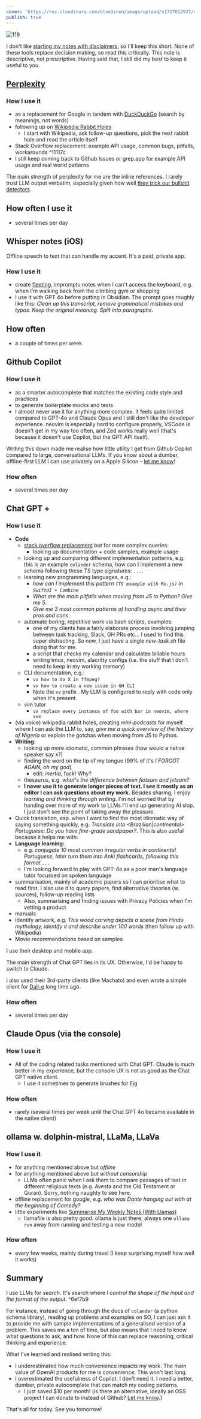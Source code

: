 ```yaml
---
cover: 'https://res.cloudinary.com/dlve3inen/image/upload/v1717612937/cover-ai-tools_mft8eq.png'
publish: true
---
```

![119](black-snake.webp)


I don't like [starting my notes with disclaimers](<../Disclaimer>), so I'll keep this short. None of these tools replace decision making, so read this critically. This note is descriptive, not prescriptive. Having said that, I still did my best to keep it useful to you.

## [Perplexity](https://www.perplexity.ai)

### How I use it

- as a replacement for Google in tandem with [DuckDuckGo](https://duckduckgo.com/) (search by meanings, not words)
- following up on [Wikipedia Rabbit Holes](<../Wikipedia Rabbit Holes>) 
	- I start with Wikipedia, ask follow-up questions, pick the next rabbit hole and read the article itself  
- Stack Overflow replacement: example API usage, common bugs, pitfalls, workarounds <span id="^11117c" class="link-marker">^11117c</span>
- I still keep coming back to Github Issues or grep.app for example API usage and real world patterns

The main strength of perplexity for me are the inline references. I rarely trust LLM output verbatim, especially given how well [they trick our bullshit detectors](https://tidings.potato.horse/about).

## How often I use it

- several times per day

## Whisper notes (iOS)

Offline speech to text that can handle my accent. It's a paid, private app.

### How I use it

- create [fleeting](<../Fleeting Notes>), impromptu notes when I can't access the keyboard, e.g. when I'm walking back from the climbing gym or shopping
- I use it with GPT 4o before putting in Obsidian. The prompt goes roughly like this: *Clean up this transcript, remove grammatical mistakes and typos. Keep the original meaning. Split into paragraphs.*

## How often
 
- a couple of times per week

## Github Copilot

### How I use it

- as a smarter autocomplete that matches the existing code style and practices
- to generate boilerplate mocks and tests
- I almost never use it for anything more complex. It feels quite limited compared to GPT-4o and Claude Opus and I still don't like the developer experience. neovim is especially hard to configure properly, VSCode is doesn't get in my way too often, and Zed works really well (that's because it doesn't use Copilot, but the GPT API itself).

Writing this down made me realise how little utility I get from Github Copilot compared to large, conversational LLMs. If you know about a dumber, offline-first LLM I can use privately on a Apple Silicon – [let me know](mailto:hello@sonnet.io)! 

### How often

- several times per day 

## Chat GPT +

### How I use it
- **Code**
	-  [stack overflow replacement](<#^11117c>) but for more complex queries:
		- looking up documentation + code samples, example usage 
	- looking up and comparing different implementation patterns, e.g. this is an example `colander` schema, how can I implement a new schema following these TS type signatures: `...`.
	- learning new programming languages, e.g.:
		- *how can I implement this pattern `(TS example with Rx.js)` in `SwiftUI + Combine`*
		- *What are the main pitfalls when moving from JS to Python? Give me 5*.  
		- *Give me 3 most common patterns of handling async and their pros and cons.*
	- automate boring, repetitive work via bash scripts, examples:
		- one of my clients has a fairly elaborate process involving jumping between task tracking, Slack, GH PRs etc... I used to find this super distracting. So now, I just have a single *new-task.sh* file doing that for me. 
		- a script that checks my calendar and calculates billable hours
		- writing tmux, neovim, alacritty configs (i.e. the stuff that I don't need to keep in my working memory)
	- CLI documentation, e.g.:
		- `vv how to do X in ffmpeg?`
		- `vv how to create a new issue in GH CLI`
		- Note the `vv` prefix . My LLM is configured to reply with code only when it's present.
	- vim tutor
		- `vv replace every instance of foo with bar in neovim, where xxx`
- (via voice) wikipedia rabbit holes, creating *mini-podcasts* for myself where I can ask the LLM to, say, *give me a quick overview of the history of Nigeria* or explain the gotchas when moving from JS to Python.
- **Writing:**
	- looking up more idiomatic, common phrases (how would a native speaker say x?)
	- finding the word on the tip of my tongue (99% of it's *I FORGOT AGAIN, oh my god*)
		- edit: *inertia*, fuck! Why?
	- thesaurus, e.g. *what's the difference between flotsam and jetsam?*
	- **I never use it to generate longer pieces of text. I see it mostly as an editor I can ask questions about my work.**  Besides sharing, I enjoy *learning and thinking through writing*. I'm not worried that by handing over more of my work to LLMs I'll end up generating AI slop. I just don't see the point of taking away the pleasure.
- Quick translation, esp. when I want to find the most idiomatic way of saying something quickly, e.g. *Translate into <Brazilian|continental> Portuguese: Do you have fine-grade sandpaper?*. This is also useful because it helps me with:
- **Language learning:**
	- e.g. *conjugate 10 most common irregular verbs in continental Portuguese, later turn them into Anki flashcards, following this format `...`*
	- I'm looking forward to play with GPT-4o as a poor man's language tutor focussed on spoken language
- summarisation, mainly of academic papers so I can prioritise what to read first. I also use it to query papers, find alternative theories (w. sources), follow-up reading lists
	- Also, summarising and finding issues with Privacy Policies when I'm vetting a product
- manuals
- identify artwork, e.g. *This wood carving depicts a scene from Hindu mythology, identify it and describe under 100 words* (then follow up with Wikipedia)
- Movie recommendations based on samples

I use their desktop and mobile app.

The main strength of Chat GPT lies in its UX. Otherwise, I'd be happy to switch to Claude.

I also used their 3rd-party clients (like Machato) and even wrote a simple client for [Dall-e](https://sonnet.io/projects#:~:text=Dall%2De%20UI%20Cheap%20Bastard%20Edition%E2%84%A2) long time ago.

### How often

- several times per day

## Claude Opus (via the console)

### How I use it

- All of the coding related tasks mentioned with Chat GPT. Claude is much better in my experience, but the console UX is not as good as the Chat GPT native client.
	- I use it sometimes to generate brushes for [Fig](https://fig.sonnet.io) 

### How often

- rarely (several times per week until the Chat GPT 4o became available in the native client)

## ollama w. dolphin-mistral, LLaMa, LLaVa

### How I use it

- for anything mentioned above but *offline*
- for anything mentioned above but *without censorship*
	- LLMs often panic when I ask them to compare passages of text in different religious texts (e.g. Avesta and the Old Testament or Quran). Sorry, nothing naughty to see here.
- offline replacement for google, e.g. *who was Dante hanging out with at the beginning of Comedy?*
- little experiments like [Summarise My Weekly Notes (With Llamas)](<../Summarise My Weekly Notes (With Llamas)>)
	- Ilamafile is also pretty good. ollama is just there, always one `ollama run` away from running and testing a new model

### How often

- every few weeks, mainly during travel (I keep surprising myself how well it works)


## Summary

I use LLMs for *search*. It's search where I *control the shape of the input and the format of the output.*  <span id="^6ef7b9" class="link-marker">^6ef7b9</span>

For instance, instead of going through the docs of `colander` (a python schema library), reading up problems and examples on SO, I can just ask it to provide me with sample implementations of a generalised version of a problem. This saves me a ton of time, but also means that I need to know what questions to ask, and how. None of this can replace reasoning, critical thinking and experience.

What I've learned and realised writing this:

- I underestimated how much convenience impacts my work. The main value of OpenAI products for me is convenience. This won't last long.
- I overestimated the usefulness of Copilot. I don't need it. I need a better, dumber, private autocomplete that can match my coding patterns. 
	- I just saved $10 per month! (is there an alternative, ideally an OSS project I can donate to instead of Github? [Let me know](mailto:hello@sonnet.io).)


That's all for today. See you tomorrow!
